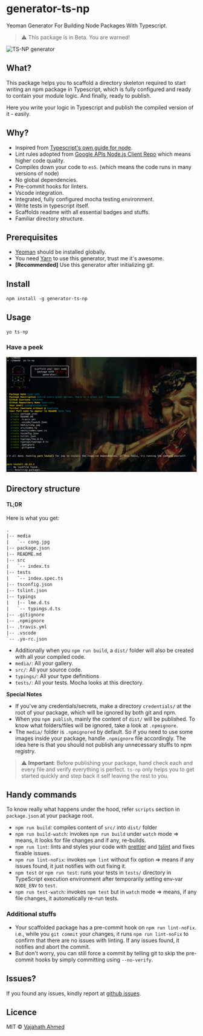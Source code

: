 # generator-ts-np
Yeoman Generator For Building Node Packages With Typescript.

> :warning: This package is in Beta. You are warned!

![TS-NP generator](https://raw.githubusercontent.com/vajahath/generator-ts-np/master/media/logo.png)
## What?
This package helps you to scaffold a directory skeleton required to start writing an npm package in Typescript, which is fully configured and ready to contain your module logic. And finally, ready to publish.

Here you write your logic in Typescript and publish the compiled version of it - easily.

## Why?
- Inspired from [Typescript's own guide for node](https://github.com/Microsoft/TypeScript-Node-Starter#typescript-node-starter).
- Lint rules adopted from [Google APIs Node.js Client Repo](https://github.com/google/google-auth-library-nodejs) which means higher code quality.
- Compiles down your code to `es5`. (which means the code runs in many versions of node)
- No global dependencies.
- Pre-commit hooks for linters.
- Vscode integration.
- Integrated, fully configured mocha testing environment.
- Write tests in typescript itself.
- Scaffolds readme with all essential badges and stuffs.
- Familiar directory structure.

## Prerequisites
- [Yeoman](http://yeoman.io/) should be installed globally.
- You need [Yarn](https://yarnpkg.com/en/) to use this generator, trust me it's awesome.
- **[Recommended]** Use this generator after initializing git.

## Install
```
npm install -g generator-ts-np
```

## Usage
```
yo ts-np
```
### Have a peek
![](media/ts-np-eg1.png)

## Directory structure
#### TL;DR
Here is what you get:
```
.
|-- media
|   `-- cong.jpg
|-- package.json
|-- README.md
|-- src
|   `-- index.ts
|-- tests
|   `-- index.spec.ts
|-- tsconfig.json
|-- tslint.json
|-- typings
|   |-- lme.d.ts
|   `-- typings.d.ts
|-- .gitignore
|-- .npmignore
|-- .travis.yml
|-- .vscode
`-- .yo-rc.json
```
- Additionally when you `npm run build`, a `dist/` folder will also be created with all your compiled code.
- `media/`: All your gallery.
- `src/`: All your source code.
- `typings/`: All your type definitions
- `tests/`: All your tests. Mocha looks at this directory.

**Special Notes**
- If you've any credentials/secrets, make a directory `credentials/` at the root of your package, which will be ignored by both git and npm.
- When you `npm publish`, mainly the content of `dist/` will be published. To know what folders/files will be ignored, take a look at `.npmignore`.
- The `media/` folder is `.npmignored` by default. So if you need to use some images inside your package, handle `.npmignore` file accordingly. The idea here is that you should not publish any unnecessary stuffs to npm registry.

> :warning: **Important**: Before publishing your package, hand check each and every file and verify everything is perfect. `ts-np` only helps you to get started quickly and step back it self leaving the rest to you.

## Handy commands
To know really what happens under the hood, refer `scripts` section in `package.json` at your package root.
- `npm run build`: compiles content of `src/` into `dist/` folder
- `npm run build-watch`: invokes `npm run build` under `watch` mode => means, it looks for file changes and if any, re-builds.
- `npm run lint`: lints and styles your code with [prettier](https://www.npmjs.com/package/prettier) and [tslint](https://github.com/palantir/tslint) and fixes fixable issues.
- `npm run lint-noFix`: invokes `npm lint` without fix option => means if any issues found, it just notifies with out fixing it.
- `npm test` or `npm run test`: runs your tests in `tests/` directory in TypeScript execution environment after temporarily setting env-var `NODE_ENV` to `test`.
- `npm run test-watch`: invokes `npm test` but in `watch` mode => means, if any file changes, it automatically re-run tests.

### Additional stuffs
- Your scaffolded package has a pre-commit hook on `npm run lint-noFix`. i.e., while you `git commit` your changes, it runs `npm run lint-noFix` to confirm that there are no issues with linting. If any issues found, it notifies and abort the commit.
- But don't worry, you can still force a commit by telling git to skip the pre-commit hooks by simply committing using `--no-verify`.


## Issues?
If you found any issues, kindly report at [github issues](https://github.com/vajahath/generator-ts-np/issues).

## Licence
MIT &copy; [Vajahath Ahmed](https://twitter.com/vajahath7)